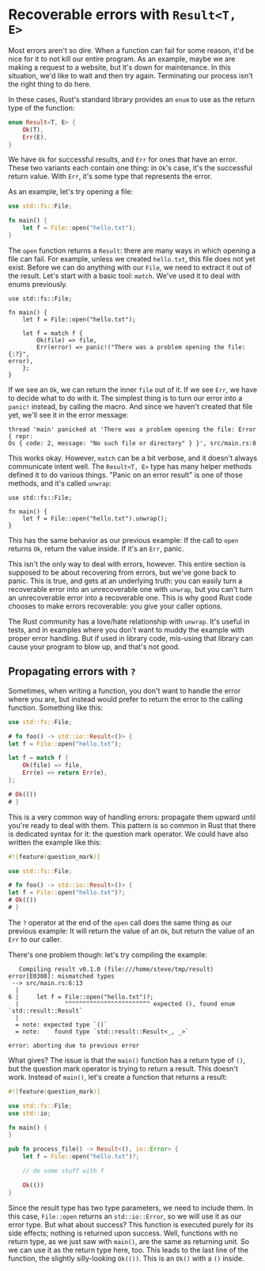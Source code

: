 # Recoverable errors with `Result<T, E>`

Most errors aren't so dire. When a function can fail for some reason, it'd be
nice for it to not kill our entire program. As an example, maybe we are making
a request to a website, but it's down for maintenance. In this situation, we'd
like to wait and then try again. Terminating our process isn't the right thing
to do here.

In these cases, Rust's standard library provides an `enum` to use as the return
type of the function:

```rust
enum Result<T, E> {
    Ok(T),
    Err(E),
}
```

We have `Ok` for successful results, and `Err` for ones that have an error.
These two variants each contain one thing: in `Ok`'s case, it's the successful
return value. With `Err`, it's some type that represents the error.

As an example, let's try opening a file:

```rust
use std::fs::File;

fn main() {
    let f = File::open("hello.txt");
}
```

The `open` function returns a `Result`: there are many ways in which opening
a file can fail. For example, unless we created `hello.txt`, this file does
not yet exist. Before we can do anything with our `File`, we need to extract
it out of the result. Let's start with a basic tool: `match`. We've used it
to deal with enums previously.

```rust,should_panic
use std::fs::File;

fn main() {
    let f = File::open("hello.txt");

    let f = match f {
        Ok(file) => file,
        Err(error) => panic!("There was a problem opening the file: {:?}",
error),
    };
}
```

If we see an `Ok`, we can return the inner `file` out of it. If we see `Err`,
we have to decide what to do with it. The simplest thing is to turn our error
into a `panic!` instead, by calling the macro. And since we haven't created
that file yet, we'll see it in the error message:

```text
thread 'main' panicked at 'There was a problem opening the file: Error { repr:
Os { code: 2, message: "No such file or directory" } }', src/main.rs:8
```

This works okay. However, `match` can be a bit verbose, and it doesn't always
communicate intent well. The `Result<T, E>` type has many helper methods
defined it to do various things. "Panic on an error result" is one of those
methods, and it's called `unwrap`:

```rust,should_panic
use std::fs::File;

fn main() {
    let f = File::open("hello.txt").unwrap();
}
```

This has the same behavior as our previous example: If the call to `open`
returns `Ok`, return the value inside. If it's an `Err`, panic.

This isn't the only way to deal with errors, however. This entire section is
supposed to be about recovering from errors, but we've gone back to panic.
This is true, and gets at an underlying truth: you can easily turn a
recoverable error into an unrecoverable one with `unwrap`, but you can't turn
an unrecoverable error into a recoverable one. This is why good Rust code
chooses to make errors recoverable: you give your caller options.

The Rust community has a love/hate relationship with `unwrap`. It's useful
in tests, and in examples where you don't want to muddy the example with proper
error handling. But if used in library code, mis-using that library can cause
your program to blow up, and that's not good.

## Propagating errors with `?`

Sometimes, when writing a function, you don't want to handle the error where
you are, but instead would prefer to return the error to the calling function.
Something like this:

```rust
use std::fs::File;

# fn foo() -> std::io::Result<()> {
let f = File::open("hello.txt");

let f = match f {
    Ok(file) => file,
    Err(e) => return Err(e),
};

# Ok(())
# }
```

This is a very common way of handling errors: propagate them upward until
you're ready to deal with them. This pattern is so common in Rust that there is
dedicated syntax for it: the question mark operator. We could have also written
the example like this:

```rust
#![feature(question_mark)]

use std::fs::File;

# fn foo() -> std::io::Result<()> {
let f = File::open("hello.txt")?;
# Ok(())
# }
```

The `?` operator at the end of the `open` call does the same thing as our
previous example: It will return the value of an `Ok`, but return the value of
an `Err` to our caller.

There's one problem though: let's try compiling the example:

```rust,ignore
   Compiling result v0.1.0 (file:///home/steve/tmp/result)
error[E0308]: mismatched types
 --> src/main.rs:6:13
  |
6 |     let f = File::open("hello.txt")?;
  |             ^^^^^^^^^^^^^^^^^^^^^^^^ expected (), found enum
`std::result::Result`
  |
  = note: expected type `()`
  = note:    found type `std::result::Result<_, _>`

error: aborting due to previous error
```

What gives? The issue is that the `main()` function has a return type of `()`,
but the question mark operator is trying to return a result. This doesn't work.
Instead of `main()`, let's create a function that returns a result:

```rust
#![feature(question_mark)]

use std::fs::File;
use std::io;

fn main() {
}

pub fn process_file() -> Result<(), io::Error> {
    let f = File::open("hello.txt")?;

    // do some stuff with f

    Ok(())
}
```

Since the result type has two type parameters, we need to include them. In this
case, `File::open` returns an `std::io::Error`, so we will use it as our error
type. But what about success? This function is executed purely for its side
effects; nothing is returned upon success. Well, functions with no return type,
as we just saw with `main()`, are the same as returning unit. So we can use
it as the return type here, too. This leads to the last line of the function,
the slightly silly-looking `Ok(())`. This is an `Ok()` with a `()` inside.

